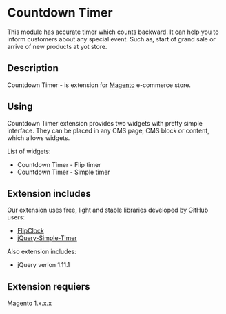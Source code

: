 # Countdown Timer

This module has accurate timer which counts backward. It can help you to inform customers about any special event. Such as, start of grand sale or arrive of new products at yot store.

## Description

Countdown Timer - is extension for [Magento](https://en.wikipedia.org/wiki/Magento) e-commerce store.

## Using

Countdown Timer extension provides two widgets with pretty simple interface. They can be placed in any CMS page, CMS block or content, which allows widgets.

List of widgets:

- Countdown Timer - Flip timer
- Countdown Timer - Simple timer

## Extension includes

Our extension uses free, light and stable libraries developed by GitHub users:

* [FlipClock](https://github.com/objectivehtml/FlipClock)
* [jQuery-Simple-Timer](https://github.com/caike/jQuery-Simple-Timer)

Also extension includes:

* jQuery verion 1.11.1

## Extension requiers

Magento 1.x.x.x
